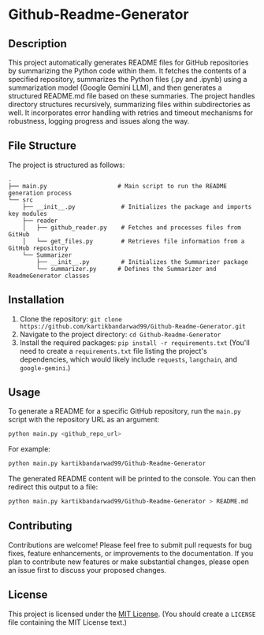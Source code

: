 # Github-Readme-Generator

## Description

This project automatically generates README files for GitHub repositories by summarizing the Python code within them. It fetches the contents of a specified repository, summarizes the Python files (.py and .ipynb) using a summarization model (Google Gemini LLM), and then generates a structured README.md file based on these summaries. The project handles directory structures recursively, summarizing files within subdirectories as well. It incorporates error handling with retries and timeout mechanisms for robustness, logging progress and issues along the way.

## File Structure

The project is structured as follows:

```
.
├── main.py                    # Main script to run the README generation process
└── src
    ├── __init__.py             # Initializes the package and imports key modules
    ├── reader
    │   ├── github_reader.py    # Fetches and processes files from GitHub
    │   └── get_files.py        # Retrieves file information from a GitHub repository
    └── Summarizer
        ├── __init__.py         # Initializes the Summarizer package
        └── summarizer.py      # Defines the Summarizer and ReadmeGenerator classes
```

## Installation

1.  Clone the repository: `git clone https://github.com/kartikbandarwad99/Github-Readme-Generator.git`
2.  Navigate to the project directory: `cd Github-Readme-Generator`
3.  Install the required packages: `pip install -r requirements.txt` (You'll need to create a `requirements.txt` file listing the project's dependencies, which would likely include `requests`, `langchain`, and `google-gemini`.)

## Usage

To generate a README for a specific GitHub repository, run the `main.py` script with the repository URL as an argument:

```bash
python main.py <github_repo_url>
```

For example:

```bash
python main.py kartikbandarwad99/Github-Readme-Generator
```

The generated README content will be printed to the console.  You can then redirect this output to a file:

```bash
python main.py kartikbandarwad99/Github-Readme-Generator > README.md
```

## Contributing

Contributions are welcome! Please feel free to submit pull requests for bug fixes, feature enhancements, or improvements to the documentation.  If you plan to contribute new features or make substantial changes, please open an issue first to discuss your proposed changes.

## License

This project is licensed under the [MIT License](LICENSE).  (You should create a `LICENSE` file containing the MIT License text.)
